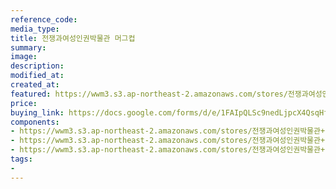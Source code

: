 ```yaml
---
reference_code:
media_type:
title: 전쟁과여성인권박물관 머그컵
summary:
image:
description:
modified_at:
created_at:
featured: https://wwm3.s3.ap-northeast-2.amazonaws.com/stores/전쟁과여성인권박물관+머그컵/컵사진3.jpg
price: 
buying_link: https://docs.google.com/forms/d/e/1FAIpQLSc9nedLjpcX4QsqHfsDClSUvnY_z8JjKZMrkfDJmnqozNUliA/viewform
components:
- https://wwm3.s3.ap-northeast-2.amazonaws.com/stores/전쟁과여성인권박물관+머그컵/컵사진3.jpg
- https://wwm3.s3.ap-northeast-2.amazonaws.com/stores/전쟁과여성인권박물관+머그컵/앞.jpg
- https://wwm3.s3.ap-northeast-2.amazonaws.com/stores/전쟁과여성인권박물관+머그컵/뒤.jpg
tags:
-
---
```

